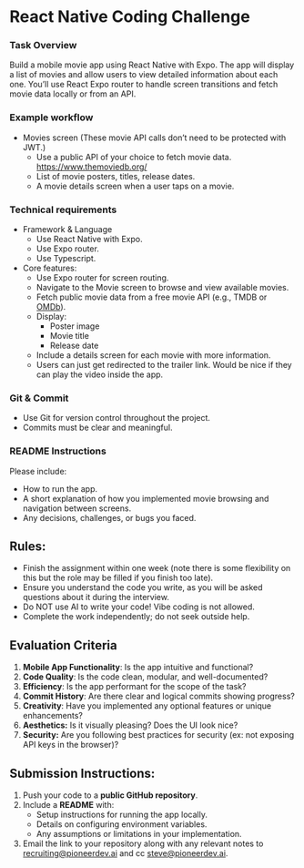 # React Native Coding Challenge

### Task Overview

Build a mobile movie app using React Native with Expo. The app will display a list of movies and allow users to view detailed information about each one. You’ll use React Expo router to handle screen transitions and fetch movie data locally or from an API.

### Example workflow

- Movies screen (These movie API calls don’t need to be protected with JWT.)
    - Use a public API of your choice to fetch movie data. https://www.themoviedb.org/
    - List of movie posters, titles, release dates.
    - A movie details screen when a user taps on a movie.

### **Technical requirements**

- Framework & Language
    - Use React Native with Expo.
    - Use Expo router.
    - Use Typescript.
- Core features:
    - Use Expo router for screen routing.
    - Navigate to the Movie screen to browse and view available movies.
    - Fetch public movie data from a free movie API (e.g., TMDB or [OMDb](https://www.omdbapi.com/)).
    - Display:
        - Poster image
        - Movie title
        - Release date
    - Include a details screen for each movie with more information.
    - Users can just get redirected to the trailer link. Would be nice if they can play the video inside the app.

### Git & Commit

- Use Git for version control throughout the project.
- Commits must be clear and meaningful.

### README Instructions

Please include:

- How to run the app.
- A short explanation of how you implemented movie browsing and navigation between screens.
- Any decisions, challenges, or bugs you faced.

## **Rules:**

- Finish the assignment within one week (note there is some flexibility on this but the role may be filled if you finish too late).
- Ensure you understand the code you write, as you will be asked questions about it during the interview.
- Do NOT use AI to write your code! Vibe coding is not allowed.
- Complete the work independently; do not seek outside help.

## **Evaluation Criteria**

1. **Mobile App Functionality**: Is the app intuitive and functional?
2. **Code Quality**: Is the code clean, modular, and well-documented?
3. **Efficiency**: Is the app performant for the scope of the task?
4. **Commit History**: Are there clear and logical commits showing progress?
5. **Creativity**: Have you implemented any optional features or unique enhancements?
6. **Aesthetics:** Is it visually pleasing? Does the UI look nice?
7. **Security:** Are you following best practices for security (ex: not exposing API keys in the browser)?

## **Submission Instructions:**

1. Push your code to a **public GitHub repository**.
2. Include a **README** with:
    - Setup instructions for running the app locally.
    - Details on configuring environment variables.
    - Any assumptions or limitations in your implementation.
3. Email the link to your repository along with any relevant notes to [recruiting@pioneerdev.ai](mailto:recruiting@pioneerdev.ai) and cc [steve@pioneerdev.ai](mailto:steve@pioneerdev.ai).

